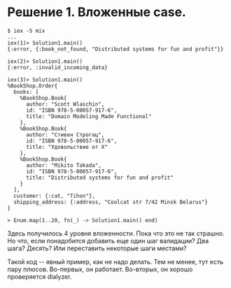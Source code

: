 # Решение 1. Вложенные case.

```
$ iex -S mix
...
iex(1)> Solution1.main()
{:error, {:book_not_found, "Distributed systems for fun and profit"}}

iex(2)> Solution1.main()
{:error, :invalid_incoming_data}

iex(3)> Solution1.main()
%BookShop.Order{
  books: [
    %BookShop.Book{
      author: "Scott Wlaschin",
      id: "ISBN 978-5-00057-917-6",
      title: "Domain Modeling Made Functional"
    },
    %BookShop.Book{
      author: "Стивен Строгац",
      id: "ISBN 978-5-00057-917-6",
      title: "Удовольствие от Х"
    },
    %BookShop.Book{
      author: "Mikito Takada",
      id: "ISBN 978-5-00057-917-6",
      title: "Distributed systems for fun and profit"
    }
  ],
  customer: {:cat, "Tihon"},
  shipping_address: {:address, "Coolcat str 7/42 Minsk Belarus"}
}

> Enum.map(1..20, fn(_) -> Solution1.main() end)
```

Здесь получилось 4 уровня вложенности. Пока что это не так страшно. Но что, если понадобится добавить еще один шаг валидации? Два шага? Десять? Или переставить некоторые шаги местами?

Такой код -- явный пример, как не надо делать. Тем не менее, тут есть пару плюсов. Во-первых, он работает. Во-вторых, он хорошо проверяется dialyzer.


